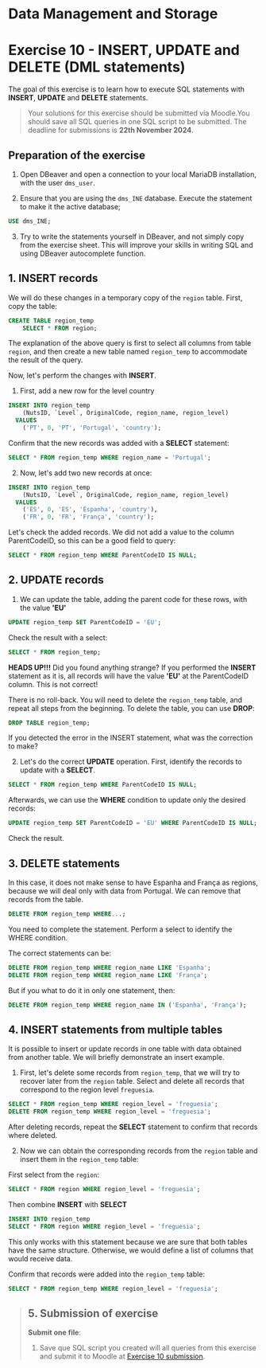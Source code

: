 # Data Management and Storage

# Exercise 10 - INSERT, UPDATE and DELETE (DML statements)

The goal of this exercise is to learn how to execute SQL statements with **INSERT**, **UPDATE**
and **DELETE** statements.

> Your solutions for this exercise should be submitted via Moodle.You should save all SQL queries in one SQL script to be submitted. The deadline for submissions is **22th November 2024**.

## Preparation of the exercise

1. Open DBeaver and open a connection to your local MariaDB installation, with the 
user `dms_user`.

2. Ensure that you are using the `dms_INE` database. Execute the statement to make it the active database;
```SQL
USE dms_INE;
```
3. Try to write the statements yourself in DBeaver, and not simply copy from the exercise sheet. This will improve your skills in writing SQL and using DBeaver 
autocomplete function.


## 1. INSERT records

We will do these changes in a temporary copy of the `region` table. First, copy the table:

```SQL
CREATE TABLE region_temp
    SELECT * FROM region;
```
The explanation of the above query is first to select all columns from table `region`, and then create a new table named `region_temp` to accommodate the result of the query. 

Now, let's perform the changes with **INSERT**. 

1. First, add a new row for the level country

```SQL
INSERT INTO region_temp 
    (NutsID, `Level`, OriginalCode, region_name, region_level)
  VALUES 
    ('PT', 0, 'PT', 'Portugal', 'country');
```

  Confirm that the new records was added with a **SELECT** statement:

```SQL
SELECT * FROM region_temp WHERE region_name = 'Portugal'; 
```

2. Now, let's add two new records at once:

```SQL
INSERT INTO region_temp 
    (NutsID, `Level`, OriginalCode, region_name, region_level)
  VALUES 
    ('ES', 0, 'ES', 'Espanha', 'country'),
    ('FR', 0, 'FR', 'França', 'country');
```
Let's check the added records. We did not add a value to the column ParentCodeID,
so this can be a good field to query: 
```SQL
SELECT * FROM region_temp WHERE ParentCodeID IS NULL; 
```


## 2. UPDATE records

1. We can update the table, adding the parent code for these rows, with the value 
**'EU'**

```SQL
UPDATE region_temp SET ParentCodeID = 'EU';
```
Check the result with a select:
```SQL
SELECT * FROM region_temp; 
```
**HEADS UP!!!** Did you found anything strange? If you performed the **INSERT** 
statement as it is, all records will have the value **'EU'** at the ParentCodeID 
column. This is not correct!

There is no roll-back. You will need to delete the `region_temp` table, and repeat 
all steps from the beginning. To delete the table, you can use **DROP**:

```SQL
DROP TABLE region_temp;
```
If you detected the error in the INSERT statement, what was the correction to make?

2. Let's do the correct **UPDATE** operation. First, identify the records to update with a **SELECT**.

```SQL
SELECT * FROM region_temp WHERE ParentCodeID IS NULL;
```
Afterwards, we can use the **WHERE** condition to update only the desired records:
```SQL
UPDATE region_temp SET ParentCodeID = 'EU' WHERE ParentCodeID IS NULL;
```
Check the result.



## 3. DELETE statements

In this case, it does not make sense to have Espanha and França as regions, 
because we will deal only with data from Portugal. We can remove that records 
from the table.

```SQL
DELETE FROM region_temp WHERE...;
```
You need to complete the statement. Perform a select to identify the WHERE condition.

The correct statements can be:

```SQL
DELETE FROM region_temp WHERE region_name LIKE 'Espanha';
DELETE FROM region_temp WHERE region_name LIKE 'França';
```

But if you what to do it in only one statement, then:
```SQL
DELETE FROM region_temp WHERE region_name IN ('Espanha', 'França');
```


## 4. INSERT statements from multiple tables
It is possible to insert or update records in one table with data obtained from 
another table. We will briefly demonstrate an insert example. 

1. First, let's delete some records from `region_temp`, that we will try to recover 
later from the `region` table. Select and delete all records that correspond to the region 
level `freguesia`. 

```SQL
SELECT * FROM region_temp WHERE region_level = 'freguesia';
DELETE FROM region_temp WHERE region_level = 'freguesia';
```
After deleting records, repeat the **SELECT** statement to confirm that records where
deleted.

2. Now we can obtain the corresponding records from the `region` table and insert
them in the `region_temp` table:

First select from the `region`:
```SQL
SELECT * FROM region WHERE region_level = 'freguesia';
```
Then combine **INSERT** with **SELECT**
```SQL
INSERT INTO region_temp
SELECT * FROM region WHERE region_level = 'freguesia';
```
This only works with this statement because we are sure that both tables have the
same structure. Otherwise, we would define a list of columns that would receive data.

Confirm that records were added into the `region_temp` table:
```SQL
SELECT * FROM region_temp WHERE region_level = 'freguesia';
```

> ## 5. Submission of exercise
> **Submit one file**:
> 1. Save que SQL script you created will all queries from this exercise and submit it to Moodle at [Exercise 10 submission](https://elearning.ulisboa.pt/mod/assign/view.php?id=478826).







